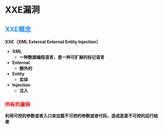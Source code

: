 # XXE漏洞
## <font color = #1E90FF> XXE概念</font>
__XXE（XML External Enternal Entity Injection）__

- **XML**
    - **一种数据编程语言，是一种可扩展的标记语言**
- **Enternal**
    - **额外的**
- **Entity**
    - **实体**
- **Injection**
    - **注入**

### <font color = #FF0000>所有的漏洞</font>
__利用可控的参数或者入口来加载不可控的参数或者代码，造成恶意不可控的运行结果__